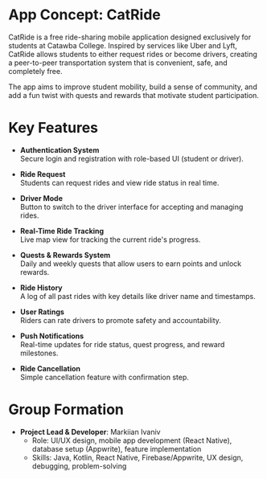 App Concept: CatRide
====================

CatRide is a free ride-sharing mobile application designed exclusively for students at Catawba College. Inspired by services like Uber and Lyft, CatRide allows students to either request rides or become drivers, creating a peer-to-peer transportation system that is convenient, safe, and completely free.

The app aims to improve student mobility, build a sense of community, and add a fun twist with quests and rewards that motivate student participation.

Key Features
============

- **Authentication System**  
  Secure login and registration with role-based UI (student or driver).

- **Ride Request**  
  Students can request rides and view ride status in real time.

- **Driver Mode**  
  Button to switch to the driver interface for accepting and managing rides.

- **Real-Time Ride Tracking**  
  Live map view for tracking the current ride's progress.

- **Quests & Rewards System**  
  Daily and weekly quests that allow users to earn points and unlock rewards.

- **Ride History**  
  A log of all past rides with key details like driver name and timestamps.

- **User Ratings**  
  Riders can rate drivers to promote safety and accountability.

- **Push Notifications**  
  Real-time updates for ride status, quest progress, and reward milestones.

- **Ride Cancellation**  
  Simple cancellation feature with confirmation step.

Group Formation
===============

* **Project Lead & Developer**: Markiian Ivaniv
  * Role: UI/UX design, mobile app development (React Native), database setup (Appwrite), feature implementation
  * Skills: Java, Kotlin, React Native, Firebase/Appwrite, UX design, debugging, problem-solving
